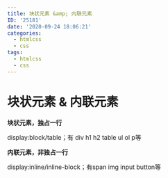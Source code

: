 ```yaml
---
title: 块状元素 &amp; 内联元素
ID: '25181'
date: '2020-09-24 18:06:21'
categories:
  - htmlcss
  - css
tags:
  - htmlcss
  - css
---
```


# 块状元素 &amp; 内联元素

**块状元素，独占一行**

display:block/table；有 div h1 h2 table ul ol p等

**内联元素，非独占一行**

display:inline/inline-block；有span img input button等
 
 
 
 
 
 
 
 
 
 
 
 
 
 
 
 
 
 
 
 
 
